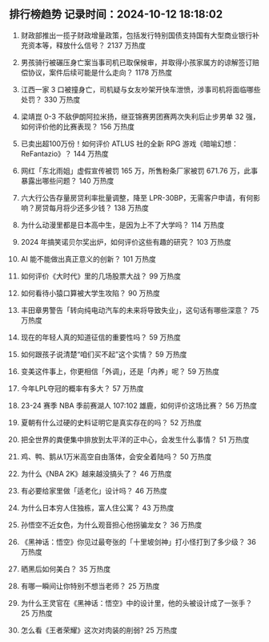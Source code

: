 
## 排行榜趋势 记录时间：2024-10-12 18:18:02
  
  1. 财政部推出一揽子财政增量政策，包括发行特别国债支持国有大型商业银行补充资本等，释放什么信号？ 2137 万热度
    
  2. 男孩骑行被碾压身亡案当事司机已取保候审，并取得小孩家属方的谅解签订赔偿协议，案件后续可能是什么走向？ 1178 万热度
    
  3. 江西一家 3 口被撞身亡，司机疑与女友吵架开快车泄愤，涉事司机将面临哪些处罚？ 330 万热度
    
  4. 梁靖崑 0-3 不敌伊朗阿拉米扬，继亚锦赛男团赛两次失利后止步男单 32 强，如何评价他的比赛表现？ 156 万热度
    
  5. 已卖出超100万份！如何评价 ATLUS 社的全新 RPG 游戏《暗喻幻想：ReFantazio》？ 144 万热度
    
  6. 网红「东北雨姐」虚假宣传被罚 165 万，所售粉条厂家被罚 671.76 万，此事暴露出哪些问题？ 140 万热度
    
  7. 六大行公告存量房贷利率批量调整，降至 LPR-30BP，无需客户申请，有何影响？房贷每月将少还多少钱？ 138 万热度
    
  8. 为什么动漫里都是日本高中生，是因为上不了大学吗？ 114 万热度
    
  9. 2024 年搞笑诺贝尔奖出炉，如何评价这些有趣的研究？ 103 万热度
    
  10. AI 能不能做出真正意义的创新？ 101 万热度
    
  11. 如何评价《大时代》里的几场股票大战？ 99 万热度
    
  12. 如何看待小猿口算被大学生攻陷？ 90 万热度
    
  13. 丰田章男警告「转向纯电动汽车的未来将导致失业」，这句话有哪些深意？ 75 万热度
    
  14. 现在的年轻人真的知道征信的重要性吗？ 59 万热度
    
  15. 如何跟孩子说清楚“咱们买不起”这个实情？ 59 万热度
    
  16. 变美这件事上，你更相信「外调」，还是「内养」呢？ 59 万热度
    
  17. 今年LPL夺冠的概率有多大？ 57 万热度
    
  18. 23-24 赛季 NBA 季前赛湖人 107:102 雄鹿，如何评价这场比赛？ 56 万热度
    
  19. 夏朝有什么过硬的史料证明它是真实存在的吗？ 52 万热度
    
  20. 把全世界的粪便集中排放到太平洋的正中心，会发生什么事情？ 51 万热度
    
  21. 鸡、鸭、鹅从1万米高空自由落体，会安全着陆吗？ 50 万热度
    
  22. 为什么《NBA 2K》越来越没搞头了？ 46 万热度
    
  23. 有必要给家里做「适老化」设计吗？ 46 万热度
    
  24. 为什么日本穷人住独栋，富人住公寓？ 43 万热度
    
  25. 孙悟空不近女色，为什么观音担心他拐骗龙女？ 36 万热度
    
  26. 《黑神话：悟空》你见过最夸张的「十里坡剑神」打小怪打到了多少级？ 36 万热度
    
  27. 晒黑后如何美白？ 35 万热度
    
  28. 有哪一瞬间让你特别不想当老师？ 25 万热度
    
  29. 为什么王灵官在《黑神话：悟空》中的设计里，他的头被设计成了一张手？ 25 万热度
    
  30. 怎么看《王者荣耀》这次对肉装的削弱? 25 万热度
    